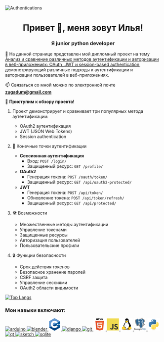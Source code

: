 <img src="https://androidinsider.ru/wp-content/uploads/2020/05/end_to_end-750x439.jpg" align="center" alt="Authentications">
<h1 align="center">Привет 👋, меня зовут Илья!</h1>
<h3 align="center">Я junior python developer</h3>

🔭 На данной странице представлен мой дипломный проект на тему [Анализ и сравнение различных методов аутентификации и авторизации в веб-приложениях: OAuth, JWT и session-based authentication](https://github.com/ZugaduM/Module-20/tree/main/auth_project),
  демонстрирующий различные подходы к аутентификации и авторизации пользователей в веб-приложениях. 
  
📫 Связаться со мной можно по электронной почте **zugadum@gmail.com**


🚀 **Приступим к обзору проекта!**
1. Проект демонстрирует и сравнивает три популярных метода аутентификации:
    * OAuth2 аутентификация
    * JWT (JSON Web Tokens)
    * Session authentication
2. 🔐 Конечные точки аутентификации
    - **Сессионная аутентификация**
        * Вход: `POST /login/`
        * Защищенный ресурс: `GET /profile/`
    - **OAuth2**
        * Генерация токена: `POST /oauth/token/`
        * Защищенный ресурс: `GET /api/oauth2-protected/`
    - **JWT**
        * Генерация токена: `POST /api/token/`
        * Обновление токена: `POST /api/token/refresh/`
        * Защищенный ресурс: `GET /api/protected/`
     
3. 🛠 Возможности
    - Множественные методы аутентификации
    - Управление токенами
    - Защищенные ресурсы
    - Авторизация пользователей
    - Пользовательские профили

4. 🔒 Функции безопасности
    - Срок действия токенов
    - Безопасное хранение паролей
    - CSRF защита
    - Управление сессиями
    - OAuth2 области видимости

[![Top Langs](https://github-readme-stats.vercel.app/api/top-langs/?username=zugadum&layout=compact)](https://github.com/anuraghazra/github-readme-stats)
<h3 align="left">Мои навыки включают:</h3>
<p align="left"> <a href="https://www.arduino.cc/" target="_blank" rel="noreferrer"> <img src="https://cdn.worldvectorlogo.com/logos/arduino-1.svg" alt="arduino" width="40" height="40"/> </a> <a href="https://www.blender.org/" target="_blank" rel="noreferrer"> <img src="https://download.blender.org/branding/community/blender_community_badge_white.svg" alt="blender" width="40" height="40"/> </a> <a href="https://www.w3schools.com/cpp/" target="_blank" rel="noreferrer"> <img src="https://raw.githubusercontent.com/devicons/devicon/master/icons/cplusplus/cplusplus-original.svg" alt="cplusplus" width="40" height="40"/> </a> <a href="https://www.djangoproject.com/" target="_blank" rel="noreferrer"> <img src="https://cdn.worldvectorlogo.com/logos/django.svg" alt="django" width="40" height="40"/> </a> <a href="https://git-scm.com/" target="_blank" rel="noreferrer"> <img src="https://www.vectorlogo.zone/logos/git-scm/git-scm-icon.svg" alt="git" width="40" height="40"/> </a> <a href="https://www.w3.org/html/" target="_blank" rel="noreferrer"> <img src="https://raw.githubusercontent.com/devicons/devicon/master/icons/html5/html5-original-wordmark.svg" alt="html5" width="40" height="40"/> </a> <a href="https://developer.mozilla.org/en-US/docs/Web/JavaScript" target="_blank" rel="noreferrer"> <img src="https://raw.githubusercontent.com/devicons/devicon/master/icons/javascript/javascript-original.svg" alt="javascript" width="40" height="40"/> </a> <a href="https://www.linux.org/" target="_blank" rel="noreferrer"> <img src="https://raw.githubusercontent.com/devicons/devicon/master/icons/linux/linux-original.svg" alt="linux" width="40" height="40"/> </a> <a href="https://www.postgresql.org" target="_blank" rel="noreferrer"> <img src="https://raw.githubusercontent.com/devicons/devicon/master/icons/postgresql/postgresql-original-wordmark.svg" alt="postgresql" width="40" height="40"/> </a> <a href="https://www.python.org" target="_blank" rel="noreferrer"> <img src="https://raw.githubusercontent.com/devicons/devicon/master/icons/python/python-original.svg" alt="python" width="40" height="40"/> </a> <a href="https://www.qt.io/" target="_blank" rel="noreferrer"> <img src="https://upload.wikimedia.org/wikipedia/commons/0/0b/Qt_logo_2016.svg" alt="qt" width="40" height="40"/> </a> <a href="https://www.sketch.com/" target="_blank" rel="noreferrer"> <img src="https://www.vectorlogo.zone/logos/sketchapp/sketchapp-icon.svg" alt="sketch" width="40" height="40"/> </a> <a href="https://www.sqlite.org/" target="_blank" rel="noreferrer"> <img src="https://www.vectorlogo.zone/logos/sqlite/sqlite-icon.svg" alt="sqlite" width="40" height="40"/> </a> </p>
